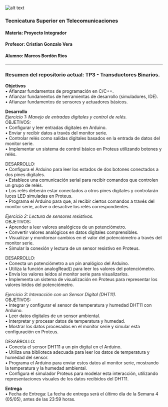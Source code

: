 ![alt text](D.%20Presentación/LogoPI.png)  
### **Tecnicatura Superior en Telecomunicaciones**  
#### **Materia: Proyecto Integrador**  
#### **Profesor: Cristian Gonzalo Vera**  
#### **Alumno: Marcos Bordón Rios**  
---   
### **Resumen del repositorio actual: TP3 - Transductores Binarios.**   
  
**Objetivos**  
• Afianzar fundamentos de programación en C/C++.  
• Afianzar fundamentos de herramientas de desarrollo (simuladores, IDE).  
• Afianzar fundamentos de sensores y actuadores básicos.  
  
**Desarrollo**  
*Ejercicio 1: Manejo de entradas digitales y control de relés.*  
OBJETIVOS:  
• Configurar y leer entradas digitales en Arduino.  
• Enviar y recibir datos a través del monitor serie.  
• Controlar relés como salidas digitales basados en la entrada de datos del monitor serie.  
• Implementar un sistema de control básico en Proteus utilizando botones y relés.  
  
DESARROLLO:  
• Configura el Arduino para leer los estados de dos botones conectados a dos pines digitales.  
• Establece una comunicación serial para recibir comandos que controlen un grupo de relés.  
• Los relés deberán estar conectados a otros pines digitales y controlarán luces LED simuladas en Proteus.  
• Programa el Arduino para que, al recibir ciertos comandos a través del monitor serie, active o desactive los relés correspondientes.  
  
*Ejercicio 2: Lectura de sensores resistivos.*  
OBJETIVOS:  
• Aprender a leer valores analógicos de un potenciómetro.  
• Convertir valores analógicos en datos digitales comprensibles.  
• Visualizar y monitorear cambios en el valor del potenciómetro a través del monitor serie.  
• Simular la conexión y lectura de un sensor resistivo en Proteus.  
  
DESARROLLO:  
• Conecta un potenciómetro a un pin analógico del Arduino.  
• Utiliza la función analogRead() para leer los valores del potenciómetro.  
• Envía los valores leídos al monitor serie para visualizarlos.  
• Implementa un sistema de visualización en Proteus para representar los valores leídos del potenciómetro.  
  
*Ejercicio 3: Interacción con un Sensor Digital (DHT11).*  
OBJETIVOS:  
• Integrar y configurar el sensor de temperatura y humedad DHT11 con Arduino.  
• Leer datos digitales de un sensor ambiental.  
• Interpretar y procesar datos de temperatura y humedad.  
• Mostrar los datos procesados en el monitor serie y simular esta configuración en Proteus.  
  
DESARROLLO:  
• Conecta el sensor DHT11 a un pin digital en el Arduino.  
• Utiliza una biblioteca adecuada para leer los datos de temperatura y humedad del sensor.  
• Programa el Arduino para enviar estos datos al monitor serie, mostrando la temperatura y la humedad ambiental.  
• Configura el simulador Proteus para modelar esta interacción, utilizando representaciones visuales de los datos recibidos del DHT11.  
  
**Entrega**  
• Fecha de Entrega: La fecha de entrega será el último día de la Semana 4 (05/05), antes de las 23:59 horas.  
